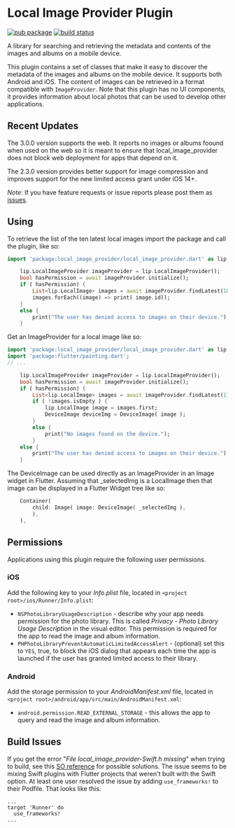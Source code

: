 # Local Image Provider Plugin

[![pub package](https://img.shields.io/badge/pub-v2.4.1-blue)](https://pub.dartlang.org/packages/local_image_provider) [![build status](https://github.com/csdcorp/local_image_provider/workflows/build/badge.svg)](https://github.com/csdcorp/local_image_provider/actions?query=workflow%3Abuild)

A library for searching and retrieving the metadata and contents of the images and 
albums on a mobile device. 

This plugin contains a set of classes that make it easy to discover the metadata of the images 
and albums on the mobile device. It supports both Android and iOS. The content of images can be 
retrieved in a format compatible with `ImageProvider`. Note that this plugin has no UI 
components, it provides information about local photos that can be used to develop other 
applications.

## Recent Updates

The 3.0.0 version supports the web. It reports no images or albums foound when used on the web so it is
meant to ensure that local_image_provider does not block web deployment for apps that depend on it. 

The 2.3.0 version provides better support for image compression and improves support for the new limited 
access grant under iOS 14+. 

*Note*: If you have feature requests or issue reports please post them as [issues](https://github.com/csdcorp/local_image_provider/issues). 

## Using

To retrieve the list of the ten latest local images import the package and call the plugin, like so: 

```dart
import 'package:local_image_provider/local_image_provider.dart' as lip;

    lip.LocalImageProvider imageProvider = lip.LocalImageProvider();
    bool hasPermission = await imageProvider.initialize();
    if ( hasPermission) {
        List<lip.LocalImage> images = await imageProvider.findLatest(10);
        images.forEach((image) => print( image.id));
    }
    else {
        print("The user has denied access to images on their device.");
    }
```

Get an ImageProvider for a local image like so: 

```dart
import 'package:local_image_provider/local_image_provider.dart' as lip;
import 'package:flutter/painting.dart';
// ...

    lip.LocalImageProvider imageProvider = lip.LocalImageProvider();
    bool hasPermission = await imageProvider.initialize();
    if ( hasPermission) {
        List<lip.LocalImage> images = await imageProvider.findLatest(1);
        if ( !images.isEmpty ) {
            lip.LocalImage image = images.first;
            DeviceImage deviceImg = DeviceImage( image );
        }
        else {
            print("No images found on the device.");
        }
    else {
        print("The user has denied access to images on their device.");
    }
```

The DeviceImage can be used directly as an ImageProvider in an Image widget in Flutter. Assuming that _selectedImg is a LocalImage then that image can be displayed in a Flutter Widget tree like so:  
```dart
    Container(
        child: Image( image: DeviceImage( _selectedImg ),
        ),
    ),
```

## Permissions

Applications using this plugin require the following user permissions. 
### iOS

Add the following key to your _Info.plist_ file, located in `<project root>/ios/Runner/Info.plist`:

* `NSPhotoLibraryUsageDescription` - describe why your app needs permission for the photo library. This is called _Privacy - Photo Library Usage Description_ in the visual editor. This permission is required for the app to read the image and album information. 
* `PHPhotoLibraryPreventAutomaticLimitedAccessAlert` - (optional) set this to `YES`, true, to block the iOS dialog that appears each time the app is launched if the user has granted limited access to their library.

### Android

Add the storage permission to your _AndroidManifest.xml_ file, located in `<project root>/android/app/src/main/AndroidManifest.xml`:

* `android.permission.READ_EXTERNAL_STORAGE` - this allows the app to query and read the image and album information.

## Build Issues

If you get the error "_File local_image_provider-Swift.h missing_" when trying to build, see this [SO reference](https://stackoverflow.com/questions/51056579/flutter-plugin-geolocator-swift-h-file-not-found) for possible solutions. The issue seems to be mixing Swift plugins with Flutter projects that weren't built with the Swift option. At least one user resolved the issue by adding `use_frameworks!` to their Podfile. That looks like this:
```
...
target 'Runner' do
  use_frameworks!
...
```
